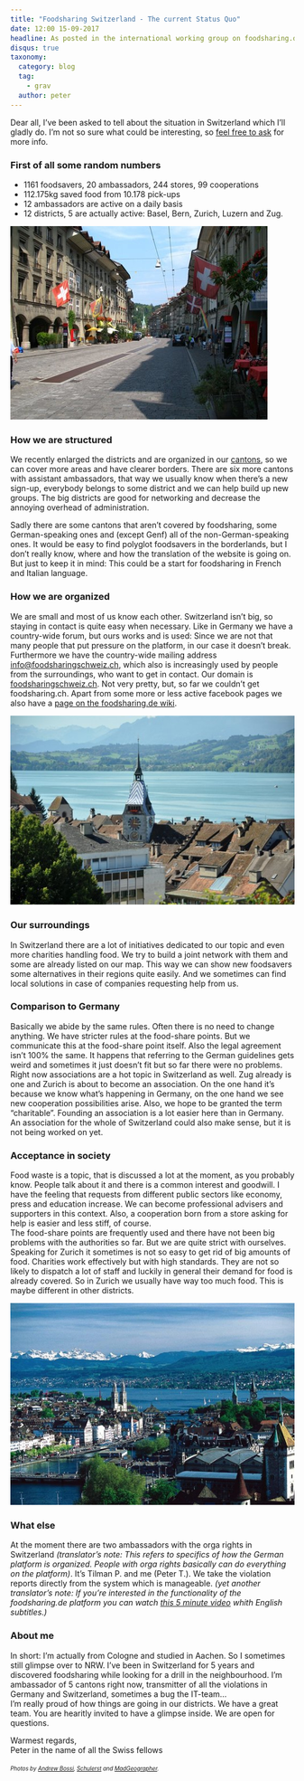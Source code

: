 ```yaml
---
title: "Foodsharing Switzerland - The current Status Quo"
date: 12:00 15-09-2017
headline: As posted in the international working group on foodsharing.de
disqus: true
taxonomy:
  category: blog
  tag:
    - grav
  author: peter
---
```


Dear all, I’ve been asked to tell about the situation in Switzerland which I’ll gladly do. I’m not so sure what could be interesting, so [feel free to ask](mailto:peter.toennies@gmail.com) for more info.

### First of all some random numbers

* 1161 foodsavers, 20 ambassadors, 244 stores, 99 cooperations
* 112.175kg saved food from 10.178 pick-ups
* 12 ambassadors are active on a daily basis
* 12 districts, 5 are actually active: Basel, Bern, Zurich, Luzern and Zug.

![Bern](Bern.jpg)

### How we are structured

We recently enlarged the districts and are organized in our [cantons](https://en.wikipedia.org/wiki/Cantons_of_Switzerland), so we can cover more areas and have clearer borders. There are six more cantons with assistant ambassadors, that way we usually know when there’s a new sign-up, everybody belongs to some district and we can help build up new groups. The big districts are good for networking and decrease the annoying overhead of administration.

Sadly there are some cantons that aren’t covered by foodsharing, some German-speaking ones and (except Genf) all of the non-German-speaking ones. It would be easy to find polyglot foodsavers in the borderlands, but I don’t really know, where and how the translation of the website is going on. But just to keep it in mind: This could be a start for foodsharing in French and Italian language.

### How we are organized

We are small and most of us know each other. Switzerland isn’t big, so staying in contact is quite easy when necessary. Like in Germany we have a country-wide forum, but ours works and is used: Since we are not that many people that put pressure on the platform, in our case it doesn’t break. Furthermore we have the country-wide mailing address info@foodsharingschweiz.ch, which also is increasingly used by people from the surroundings, who want to get in contact. Our domain is [foodsharingschweiz.ch](https://foodsharingschweiz.ch/). Not very pretty, but, so far we couldn’t get foodsharing.ch. Apart from some more or less active facebook pages we also have a [page on the foodsharing.de wiki](https://wiki.foodsharing.de/Schweiz).

![Zug](Zug.jpg)

### Our surroundings

In Switzerland there are a lot of initiatives dedicated to our topic and even more charities handling food. We try to build a joint network with them and some are already listed on our map. This way we can show new foodsavers some alternatives in their regions quite easily. And we sometimes can find local solutions in case of companies requesting help from us.

### Comparison to Germany

Basically we abide by the same rules. Often there is no need to change anything. We have stricter rules at the food-share points. But we communicate this at the food-share point itself. Also the legal agreement isn’t 100% the same. It happens that referring to the German guidelines gets weird and sometimes it just doesn’t fit but so far there were no problems.   
Right now associations are a hot topic in Switzerland as well. Zug already is one and Zurich is about to become an association. On the one hand it’s because we know what’s happening in Germany, on the one hand we see new cooperation possibilities arise. Also, we hope to be granted the term “charitable”. Founding an association is a lot easier here than in Germany. An association for the whole of Switzerland could also make sense, but it is not being worked on yet.

### Acceptance in society

Food waste is a topic, that is discussed a lot at the moment, as you probably know. People talk about it and there is a common interest and goodwill. I have the feeling that requests from different public sectors like economy, press and education increase. We can become professional advisers and supporters in this context. Also, a cooperation born from a store asking for help is easier and less stiff, of course.   
The food-share points are frequently used and there have not been big problems with the authorities so far. But we are quite strict with ourselves.   
Speaking for Zurich it sometimes is not so easy to get rid of big amounts of food. Charities work effectively but with high standards. They are not so likely to dispatch a lot of staff and luckily in general their demand for food is already covered. So in Zurich we usually have way too much food. This is maybe different in other districts.

![Zurich](Zurich.jpg)

### What else

At the moment there are two ambassadors with the orga rights in Switzerland *(translator’s note: This refers to specifics of how the German platform is organized. People with orga rights basically can do everything on the platform)*. It’s Tilman P. and me (Peter T.). We take the violation reports directly from the system which is manageable. *(yet another translator’s note: If you’re interested in the functionality of the foodsharing.de platform you can watch [this 5 minute video](https://www.youtube.com/watch?v=8luGiP7cE2c) whith English subtitles.)*

### About me

In short: I’m actually from Cologne and studied in Aachen. So I sometimes still glimpse over to NRW. I’ve been in Switzerland for 5 years and discovered foodsharing while looking for a drill in the neighbourhood. I’m ambassador of 5 cantons right now, transmitter of all the violations in Germany and Switzerland, sometimes a bug the IT-team…   
I’m really proud of how things are going in our districts. We have a great team. You are hearitly invited to have a glimpse inside. We are open for questions.

Warmest regards,   
Peter in the name of all the Swiss fellows

<span style="font-size: 70%"><i>Photos by
<a href="https://commons.wikimedia.org/wiki/User:Thisisbossi">Andrew Bossi</a>,
<a href="https://commons.wikimedia.org/wiki/User:Schulerst">Schulerst</a> and
<a href="https://commons.wikimedia.org/wiki/User:MadGeographer">MadGeographer</a>.</i></span>